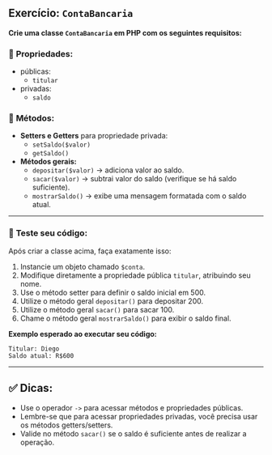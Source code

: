 ##  **Exercício: `ContaBancaria`**

**Crie uma classe `ContaBancaria` em PHP com os seguintes requisitos:**

### 📌 **Propriedades**:

- públicas:
    - `titular`
- privadas:
    - `saldo`

### 📌 **Métodos**:

- **Setters e Getters** para propriedade privada:
    - `setSaldo($valor)`
    - `getSaldo()`
- **Métodos gerais:**
    - `depositar($valor)` → adiciona valor ao saldo.
    - `sacar($valor)` → subtrai valor do saldo (verifique se há saldo suficiente).
    - `mostrarSaldo()` → exibe uma mensagem formatada com o saldo atual.

---

### 🧪 **Teste seu código**:

Após criar a classe acima, faça exatamente isso:

1. Instancie um objeto chamado `$conta`.
2. Modifique diretamente a propriedade pública `titular`, atribuindo seu nome.
3. Use o método setter para definir o saldo inicial em 500.
4. Utilize o método geral `depositar()` para depositar 200.
5. Utilize o método geral `sacar()` para sacar 100.
6. Chame o método geral `mostrarSaldo()` para exibir o saldo final.

**Exemplo esperado ao executar seu código:**

```
Titular: Diego
Saldo atual: R$600

```

---

## ✅ **Dicas**:

- Use o operador `->` para acessar métodos e propriedades públicas.
- Lembre-se que para acessar propriedades privadas, você precisa usar os métodos getters/setters.
- Valide no método `sacar()` se o saldo é suficiente antes de realizar a operação.